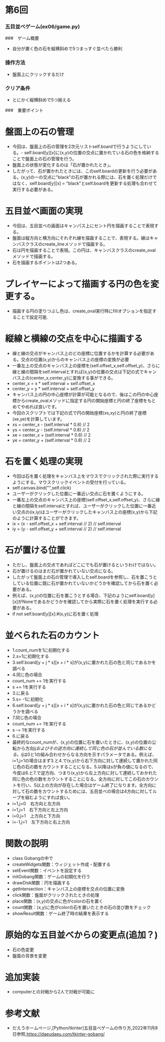 # 第6回
### 五目並べゲーム(ex06/game.py)
###　ゲーム概要
- 自分が置く色の石を縦横斜めで5つまっすぐ並べたら勝利

### 操作方法
- 盤面上にクリックするだけ

### クリア条件
- とにかく縦横斜めで5つ揃える

###　重要ポイント
# 盤面上の石の管理
- 今回は、盤面上の石の管理を2次元リストself.boardで行うようにしている。- self.board[y][x]に(x,y)の位置の交点に置かれている石の色を格納することで盤面上の石の管理を行う。
- 盤面上の状態が変化するのは「石が置かれたとき」。
- したがって、石が置かれたときには、このself.boardの更新を行う必要がある。(x,y)の一の交点に"black"の石が置かれる際には、石を置く処理だけではなく、self.board[y][x] = "black"とself.boardを更新する処理も合わせて実行する必要がある。

# 五目並べ画面の実現
- 今回は、五目並べの画面はキャンパス上にセント円を描画することで表現する。
- 盤面は縦方向と横方向にそれぞれ線を描画することで、表現する。線はキャンバスクラスのcreate_lineメソッドで描画する。
- 石は円を描画することで表現。この円は、キャンバスクラスのcreate_ovalメソッドで描画する。
- 石を描画するポイントは2つある。

# プレイヤーによって描画する円の色を変更する。
- 描画する円の塗りつぶし色は、create_oval実行時にfillオプションを指定することで設定可能.

# 縦線と横線の交点を中心に描画する
- 線と線の交点がキャンバス上のどの座標に位置するかを計算する必要がある。交点の位置(x,y)からのキャンバス上の座標の変換が必要
- 一番左上の交点のキャンバス上の座標を(self.offset_x,self.offset_y)、さらに線と線の間隔をself.intervalとすれば(x,y)の位置の交点は下記の式でキャンバス上の(center_x,center_y)に変換する事ができる。
- center_x = x * self.interval + self.offset_x
- center_y = y * self.interval + self.offset_y
- キャンバス上の円の中心座標が計算が可能となるので、後はこの円の中心座標からcreate_ovalメソッドに指定する円の開始座標と円の終了座標をもとめてやめれば良いです。
- 今回のスクリプトでは下記の式で円の開始座標(xs,xy)と円の終了座標(xe,ye)を計算しています。
- xs = center_x - (self.interval * 0.8) // 2
- ys = center_y - (self.interval * 0.8) // 2
- xe = center_x + (self.interval * 0.8) // 2
- ye = center_y + (self.interval * 0.8) // 2

# 石を置く処理の実現
- 今回は石を置く処理をキャンバス上をマウスでクリックされた際に実行するようにする。マウスクリックイベントの受付を行っている。
- self.canvas.bind("<ButtonPress>",self.click)
- ユーザーがクリックした位置に一番近い交点に石を置くようにする。
- 一番左上の交点のキャンバス上の座標(self.offset_x,self.offset_y)、さらに線と線の間隔をself.intervalとすれば、ユーザーがクリックした位置に一番近い交点の(ix,iy)はユーザーがクリックしたキャンバス上の座標(x,y)から下記のように計算することができます。
- ix = (x - self.offset_x + self.interval // 2) // self.interval
- iy = (y - self.offset_y + self.interval // 2) // self.interval

# 石が置ける位置
- ただし、盤面上の交点であればどこにでも石が置けるというわけではない。
- 石が置けるのはまだ石が置かれていない交点になる。
- したがって盤面上の石の管理で導入したself.boardを参照し、石を置こうとしている位置に既に石が置かれていないかどうかを確認してから石を置く必要がある。
- 例えば、(x,y)の位置に石を置こうとする場合、下記のようにself.board[y][x]がNoneであるかどうかを確認してから実際に石を置く処理を実行する必要がある。
- if not self.board[y][x]:#(x,y)に石を置く処理

# 並べられた石のカウント
- 1.count_numを1に初期化する
- 2.s=1に初期化する
- 3.self.board[y + j * s][x + i * s]が(x,y)に置かれた石の色と同じであるかを調べる
- 4.同じ色の場合
- count_num += 1を実行する
- s += 1を実行する
- 3.に戻る
- 5.s= -1に初期化
- 6.self.board[y + j * s][x + i * s]が(x,y)に置かれた石の色と同じであるかどうかを調べる
- 7.同じ色の場合
- count_num += 1を実行する
- s -= 1を実行する
- 6.に戻る
- 最終的なcount_numが、(x,y)の位置に石を置いたときに、(x,y)の位置の公転から方向i*jおよびその逆方向に連続して同じ色の石が並んでいる数になる。i*jは0と1の組み合わせからなる方向を示すパラメータである。例えば、i=1,j=1の場合はまず3.と4.で(x,y)から右下方向に対して連続して置かれた同じ色の石の数をカウントすることになる。5.以降はsが負の値になるので、今度は6.と7.で逆方向、つまり(x,y)から左上方向に対して連続しておかれた同じ色の色の数をカウントすることになる。全方向に対してこの石のカウントを行い、5以上の方向が存在した場合はゲーム終了になります。全方向に対して石の数をカウントするためには、五目並べの場合は4方向に対してループを組むようにすれば良い。
- i=1,j=0　右方向と左方向
- i=1,j=1　右下方向と左上方向
- i=0,j=1　上方向と下方向
- i=-1,j=1　左下方向と右上方向
# 関数の説明
- class Gobangの中で
- createWidgets関数：ウィジェット作成・配置する
- setEvent関数：イベントを設定する
- initGobang関数：ゲームの初期化を行う
- drawDisk関数：円を描画する
- getIntersection：キャンバス上の座標を交点の位置に変換
- click関数：盤面がクリックされたときの処理
- place関数：(x,y)の交点に色がcolorの石を置く
- count関数：(x,y)に色がcolorの石を置いたときの石の並び数をチェック
- showResult関数：ゲーム終了時の結果を表示する
# 原始的な五目並べからの変更点(追加？)
- 石の色変更
- 盤面の背景を変更
# 追加実装
- computerとの対戦から2人で対戦が可能に
# 参考文献
- だえうホームページ,[Python/tkinter]五目並べゲームの作り方,2022年11月8日参照,https://daeudaeu.com/tkinter-gobang/